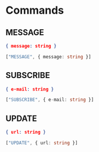 # Commands

## MESSAGE
```json
{ message: string }
```

```typescript
["MESSAGE", { message: string }]
```

## SUBSCRIBE
```json
{ e-mail: string }
```

```typescript
["SUBSCRIBE", { e-mail: string }]
```

## UPDATE
```json
{ url: string }
```

```typescript
["UPDATE", { url: string }]
```
